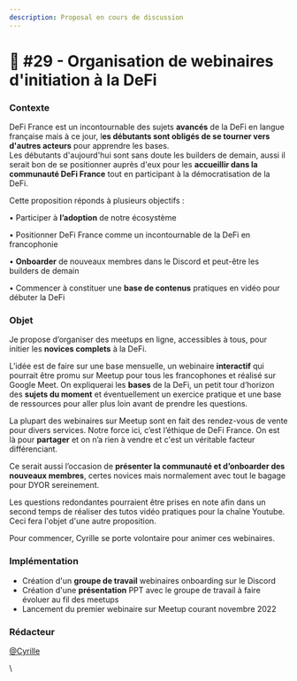 ```yaml
---
description: Proposal en cours de discussion
---
```


# 💬 #29 - Organisation de webinaires d'initiation à la DeFi

### Contexte

DeFi France est un incontournable des sujets **avancés** de la DeFi en langue française mais à ce jour, l**es débutants sont obligés de se tourner vers d'autres acteurs** pour apprendre les bases. \
Les débutants d'aujourd'hui sont sans doute les builders de demain, aussi il serait bon de se positionner auprès d'eux pour les **accueillir dans la communauté DeFi France** tout en participant à la démocratisation de la DeFi.

Cette proposition réponds à plusieurs objectifs :&#x20;

• Participer à **l’adoption** de notre écosystème&#x20;

• Positionner DeFi France comme un incontournable de la DeFi en francophonie&#x20;

• **Onboarder** de nouveaux membres dans le Discord et peut-être les builders de demain&#x20;

• Commencer à constituer une **base de contenus** pratiques en vidéo pour débuter la DeFi

### Objet

Je propose d’organiser des meetups en ligne, accessibles à tous, pour initier les **novices complets** à la DeFi.&#x20;

L’idée est de faire sur une base mensuelle, un webinaire **interactif** qui pourrait être promu sur Meetup pour tous les francophones et réalisé sur Google Meet. On expliquerai les **bases** de la DeFi, un petit tour d’horizon des **sujets du moment** et éventuellement un exercice pratique et une base de ressources pour aller plus loin avant de prendre les questions.&#x20;

La plupart des webinaires sur Meetup sont en fait des rendez-vous de vente pour divers services. Notre force ici, c’est l’éthique de DeFi France. On est là pour **partager** et on n’a rien à vendre et c'est un véritable facteur différenciant.&#x20;

Ce serait aussi l’occasion de **présenter la communauté et d’onboarder des nouveaux membres**, certes novices mais normalement avec tout le bagage pour DYOR sereinement.&#x20;

Les questions redondantes pourraient être prises en note afin dans un second temps de réaliser des tutos vidéo pratiques pour la chaîne Youtube. Ceci fera l'objet d'une autre proposition.

Pour commencer, Cyrille se porte volontaire pour animer ces webinaires.

### Implémentation

* Création d'un **groupe de travail** webinaires onboarding sur le Discord
* Création d'une **présentation** PPT avec le groupe de travail à faire évoluer au fil des meetups
* Lancement du premier webinaire sur Meetup courant novembre 2022

### Rédacteur

[@Cyrille](https://twitter.com/cyrille\_briere)

\
